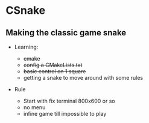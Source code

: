 # CSnake
## Making the classic game snake

- Learning:
    - ~~cmake~~
    - ~~config a CMakeLists.txt~~
    - ~~basic control on 1 square~~
    - getting a snake to move around with some rules

- Rule
    - Start with fix terminal 800x600 or so
    - no menu
    - infine game till impossible to play